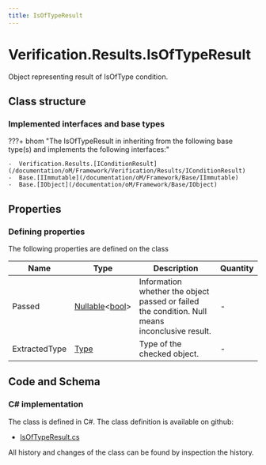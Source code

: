 ```yaml
---
title: IsOfTypeResult
---
```


# Verification.Results.IsOfTypeResult

Object representing result of IsOfType condition.

## Class structure

### Implemented interfaces and base types

???+ bhom "The IsOfTypeResult in inheriting from the following base type(s) and implements the following interfaces:"

    -  Verification.Results.[IConditionResult](/documentation/oM/Framework/Verification/Results/IConditionResult)
    -  Base.[IImmutable](/documentation/oM/Framework/Base/IImmutable)
    -  Base.[IObject](/documentation/oM/Framework/Base/IObject)


## Properties



### Defining properties

The following properties are defined on the class

| Name             | Type             | Description      | Quantity         |
|------------------|------------------|------------------|------------------|
| Passed | [Nullable](https://learn.microsoft.com/en-us/dotnet/api/System.Nullable-1?view=netstandard-2.0)&lt;[bool](https://learn.microsoft.com/en-us/dotnet/api/System.Boolean?view=netstandard-2.0)&gt; | Information whether the object passed or failed the condition. Null means inconclusive result. | - |
| ExtractedType | [Type](https://learn.microsoft.com/en-us/dotnet/api/System.Type?view=netstandard-2.0) | Type of the checked object. | - |


## Code and Schema

### C# implementation

The class is defined in C#. The class definition is available on github:

- [IsOfTypeResult.cs](https://github.com/BHoM/BHoM/blob/develop/Verification_oM/Results/Conditions/IsOfTypeResult.cs)

All history and changes of the class can be found by inspection the history.
